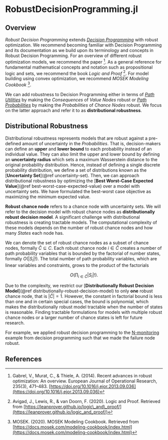# RobustDecisionProgramming.jl
## Overview
*Robust Decision Programming* extends [*Decision Programming*](https://gamma-opt.github.io/DecisionProgramming.jl/dev/) with robust optimization. We recommend becoming familiar with Decision Programming and its documentation as we build upon its terminology and concepts in Robust Decision Programming. For an overview of different robust optimization models, we recommend the paper [^1]. As a general reference for fundamental mathematical concepts and notation such as propositional logic and sets, we recommend the book *Logic and Proof* [^2]. For model building using convex optimization, we recommend *MOSEK Modeling Cookbook* [^3].

We can add robustness to Decision Programming either in terms of [*Path Utilities*](https://gamma-opt.github.io/DecisionProgramming.jl/dev/decision-programming/influence-diagram/#Path-Utility) by making the *Consequences* of *Value Nodes* robust or [*Path Probabilities*](https://gamma-opt.github.io/DecisionProgramming.jl/dev/decision-programming/influence-diagram/#Path-Probability) by making the *Probabilities* of *Chance Nodes* robust. We focus on the latter approach and refer it to as **distributional robustness**.

## Distributional Robustness
Distributional robustness represents models that are robust against a pre-defined amount of uncertainty in the *Probabilities*. That is, decision-makers can define an **upper** and **lower bound** to each probability instead of an individual value. They can also limit the upper and lower bound by defining an **uncertainty radius** which sets a maximum Wasserstein distance to the original probability distribution. Hence, instead of defining a single discrete probability distribution, we define a set of distributions known as the [**Uncertainty Set**](@ref uncertainty-set). Then, we can approach distributional robustness by optimizing the [**Best Worst-Case Expected Value**](@ref best-worst-case-expected-value) over a model with uncertainty sets. We have formulated the best-worst case objective as maximizing the minimum expected value.

**Robust chance node** refers to a chance node with uncertainty sets.  We will refer to the decision model with robust chance nodes as **distributionally robust decision model**. A significant challenge with distributional robustness is creating tractable models. The computational complexity of these models depends on the number of robust chance nodes and how many *States* each node has.

We can denote the set of robust chance nodes as a subset of chance nodes, formally $\hat{C}⊆C.$ Each robust chance node $i∈\hat{C}$ creates a number of path probability variables that is bounded by the factorial of number states, formally $O(|S_i|!).$ The total number of path probability variables, which are linear variables and constraints, grows to the product of the factorials

$$O\big(∏_{i∈\hat{C}} |S_i|!\big).$$

Due to the complexity, we restrict our [**Distributionally Robust Decision Model**](@ref distributionally-robust-decision-model) to only **one** robust chance node, that is $|\hat{C}|=1.$ However, the constant in factorial bound is less than one and in certain special cases, the bound is polynomial, which makes the distributionally robust model tractable when the number of states is reasonable. Finding tractable formulations for models with multiple robust chance nodes or a larger number of chance states is left for future research.

For example, we applied robust decision programming to the [N-monitoring](https://gamma-opt.github.io/DecisionProgramming.jl/dev/examples/n-monitoring/) example from decision programming such that we made the failure node robust.


## References
[^1]: Gabrel, V., Murat, C., & Thiele, A. (2014). Recent advances in robust optimization: An overview. European Journal of Operational Research, 235(3), 471–483. [https://doi.org/10.1016/j.ejor.2013.09.036](https://doi.org/10.1016/j.ejor.2013.09.036)

[^2]: Avigad, J., Lewis, R., & van Doorn, F. (2020). Logic and Proof. Retrieved from [https://leanprover.github.io/logic\_and\_proof/](https://leanprover.github.io/logic_and_proof/)

[^3]: MOSEK. (2020). MOSEK Modeling Cookbook. Retrieved from [https://docs.mosek.com/modeling-cookbook/index.html](https://docs.mosek.com/modeling-cookbook/index.html)
